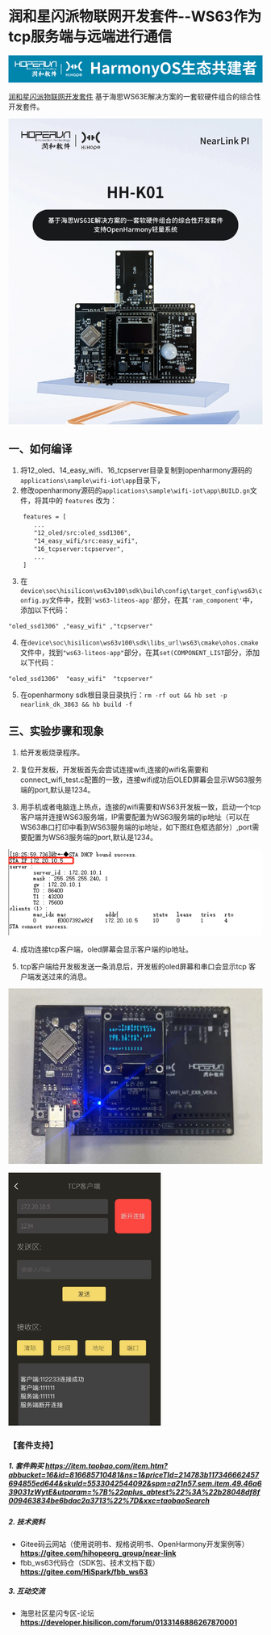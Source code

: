 # 润和星闪派物联网开发套件--WS63作为tcp服务端与远端进行通信

![hihope_illustration](../../Image/hihope_illustration.png)

[润和星闪派物联网开发套件](https://item.taobao.com/item.htm?abbucket=16&id=816685710481&ns=1&priceTId=214783b117346662457694855ed644&skuId=5533042544092&spm=a21n57.sem.item.49.46a639031zWytE&utparam=%7B%22aplus_abtest%22%3A%22b28048df8f009463834be6bdac2a3713%22%7D&xxc=taobaoSearch) 基于海思WS63E解决方案的一套软硬件组合的综合性开发套件。

![wifi_iot](../../Image/HH-K01.png)



## 一、如何编译

1. 将12_oled、14_easy_wifi、16_tcpserver目录复制到openharmony源码的`applications\sample\wifi-iot\app`目录下，
2. 修改openharmony源码的`applications\sample\wifi-iot\app\BUILD.gn`文件，将其中的 `features` 改为：
```
    features = [
       ...
       "12_oled/src:oled_ssd1306",
       "14_easy_wifi/src:easy_wifi",
       "16_tcpserver:tcpserver",
       ...
    ]
```
3. 在`device\soc\hisilicon\ws63v100\sdk\build\config\target_config\ws63\config.py`文件中，找到`'ws63-liteos-app'`部分，在其`'ram_component'`中，添加以下代码：
```
"oled_ssd1306" ,"easy_wifi" ,"tcpserver"
```

4. 在`device\soc\hisilicon\ws63v100\sdk\libs_url\ws63\cmake\ohos.cmake`文件中，找到`"ws63-liteos-app"`部分，在其`set(COMPONENT_LIST`部分，添加以下代码：
```
"oled_ssd1306"  "easy_wifi"  "tcpserver"
```
5. 在openharmony sdk根目录目录执行：`rm -rf out && hb set -p nearlink_dk_3863 && hb build -f`


## 三、实验步骤和现象

1. 给开发板烧录程序。

2. 复位开发板，开发板首先会尝试连接wifi,连接的wifi名需要和connect_wifi_test.c配置的一致，连接wifi成功后OLED屏幕会显示WS63服务端的port,默认是1234。

3. 用手机或者电脑连上热点，连接的wifi需要和WS63开发板一致，启动一个tcp客户端并连接WS63服务端，IP需要配置为WS63服务端的ip地址（可以在WS63串口打印中看到WS63服务端的ip地址，如下图红色框选部分）,port需要配置为WS63服务端的port,默认是1234。

  ![image-2](../../Image/16_tcpserver/image-2.png)

4. 成功连接tcp客户端，oled屏幕会显示客户端的ip地址。

5. tcp客户端给开发板发送一条消息后，开发板的oled屏幕和串口会显示tcp 客户端发送过来的消息。

  ![image-1](../../Image/16_tcpserver/image-1.png)

  ![image-3](../../Image/16_tcpserver/image-3.png)

### 【套件支持】

##### 1. 套件购买  https://item.taobao.com/item.htm?abbucket=16&id=816685710481&ns=1&priceTId=214783b117346662457694855ed644&skuId=5533042544092&spm=a21n57.sem.item.49.46a639031zWytE&utparam=%7B%22aplus_abtest%22%3A%22b28048df8f009463834be6bdac2a3713%22%7D&xxc=taobaoSearch

##### 2. 技术资料

- Gitee码云网站（使用说明书、规格说明书、OpenHarmony开发案例等） **https://gitee.com/hihopeorg_group/near-link**
- fbb_ws63代码仓（SDK包、技术文档下载）**https://gitee.com/HiSpark/fbb_ws63**

##### 3. 互动交流
- 海思社区星闪专区-论坛 **https://developer.hisilicon.com/forum/0133146886267870001**

